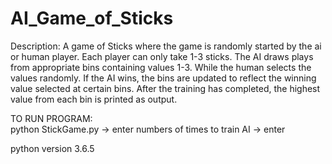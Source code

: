 # AI_Game_of_Sticks

Description:  A game of Sticks where the game is randomly started
by the ai or human player. Each player can only take 1-3 sticks.
The AI draws plays from appropriate bins containing values 1-3.
While the human selects the values randomly. If the AI wins,
the bins are updated to reflect the winning value selected at
certain bins. After the training has completed, the highest value 
from each bin is printed as output.

TO RUN PROGRAM:   <br> python StickGame.py
-> enter numbers of times to train AI -> enter

python version 3.6.5
